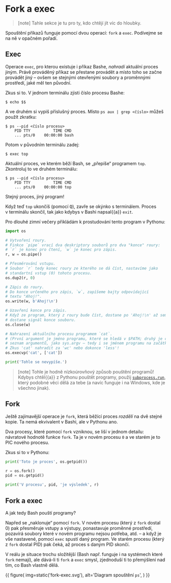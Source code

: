# Fork a exec

> [note]
> Tahle sekce je tu pro ty, kdo chtějí jít víc do hloubky.

Spouštění příkazů funguje pomocí dvou operací: `fork` a `exec`.
Podívejme se na ně v opačném pořadí.

## Exec

Operace `exec`, pro kterou existuje i příkaz Bashe, *nahradí* aktuální
proces jiným.
Právě prováděný příkaz se přestane provádět a místo toho se začne provádět
jiný – ovšem se stejnými otevřenými soubory a proměnnými prostředí, jaké
měl ten původní.

Zkus si to. V jednom terminálu zjisti číslo procesu Bashe:

```console
$ echo $$
```

A ve druhém si vypiš příslušný proces.
Místo `ps aux | grep <číslo>` můžeš použít zkratku:

```console
$ ps --pid <číslo procesu>
    PID TTY          TIME CMD
    ... pts/0    00:00:00 bash
```

Potom v původním terminálu zadej:

```console
$ exec top
```

Aktuální proces, ve kterém běží Bash, se „přepíše“ programem `top`.
Zkontroluj to ve druhém terminálu:

```console
$ ps --pid <číslo procesu>
    PID TTY          TIME CMD
    ... pts/0    00:00:00 top
```

Stejný proces, jiný program!

Když teď `top` ukončíš (pomocí <kbd>Q</kbd>), zavře se okýnko s terminálem.
Proces v terminálu skončil, tak jako kdybys v Bashi napsal{{a}} `exit`.

Pro dlouhé zimní večery přikládám k prostudování tento program v Pythonu:

```python
import os

# Vytvoření roury.
# Finkce `pipe` vrací dva deskriptory souborů pro dva "konce" roury:
# `r` je konec pro čtení, `w` je konec pro zápis.
r, w = os.pipe()

# Přesměrování vstupu.
# Soubor `r` tedy konec roury ze kterého se dá číst, nastavíme jako
# standartní vstup (0) tohoto procesu.
os.dup2(r, 0)

# Zápis do roury.
# Do konce určeného pro zápis, `w`, zapíšeme bajty odpovídající
# textu "Ahoj!".
os.write(w, b'Ahoj!\n')

# Uzavření konce pro zápis.
# Když ze program, který z roury bude číst, dostane po 'Ahoj!\n' až sem,
# dostane signál konce souboru.
os.close(w)

# Nahrazení aktuálního procesu programem `cat`.
# (První argument je jméno programu, které se hledá v $PATH; druhý je celý
# seznam argumentů, jako sys.argv – tedy i se jménem programu na začátku.)
# Zkus 'cat' nahradit za 'wc' nebo dokonce 'less'!
os.execvp('cat', ['cat'])

print('Tohle se nevypíše.')
```

> [note]
> Tohle je hodně nízkoúrovňový způsob pouštění programů!
> Kdybys chtěl{{a}} z Pythonu pouštět programy, použij
> [`subprocess.run`](https://docs.python.org/3/library/subprocess.html#subprocess.run),
> který podobné věci dělá za tebe (a navíc funguje i na Windows,
> kde je všechno jinak).


## Fork

Ještě zajímavější operace je `fork`, která běžící proces *rozdělí* na
dvě stejné kopie.
Ta nemá ekvivalent v Bashi, ale v Pythonu ano.

Dva procesy, které pomocí `fork` vzniknou, se liší v jednom detailu:
návratové hodnotě funkce `fork`.
Ta je v novém procesu `0` a ve starém je to PIC nového procesu.

Zkus si to v Pythonu:

```python
print('Toto je proces', os.getpid())

r = os.fork()
pid = os.getpid()

print('V procesu', pid, 'je výsledek', r)
```


## Fork a exec

A jak tedy Bash pouští programy?

Napřed se „naklonuje“ pomocí `fork`.
V novém procesu (který z `fork` dostal 0) pak přesměruje vstupy a výstupy,
ponastavuje proměnné prostředí, pozavírá soubory které v novém programu nejsou
potřeba, atd. – a když je vše nastavené, pomocí `exec` spustí daný program.
Ve starém procesu (který z `fork` dostal PID) pak čeká, až proces s daným
PID skončí.

V reálu je situace trochu složitější (Bash např. funguje i na systémech které
`fork` nemají), ale dává-li ti `fork` a `exec` smysl, zjednoduší ti to
přemýšlení nad tím, co Bash vlastně dělá.


  {{ figure(
    img=static('fork-exec.svg'),
    alt='Diagram spouštění `ps`',
  ) }}

